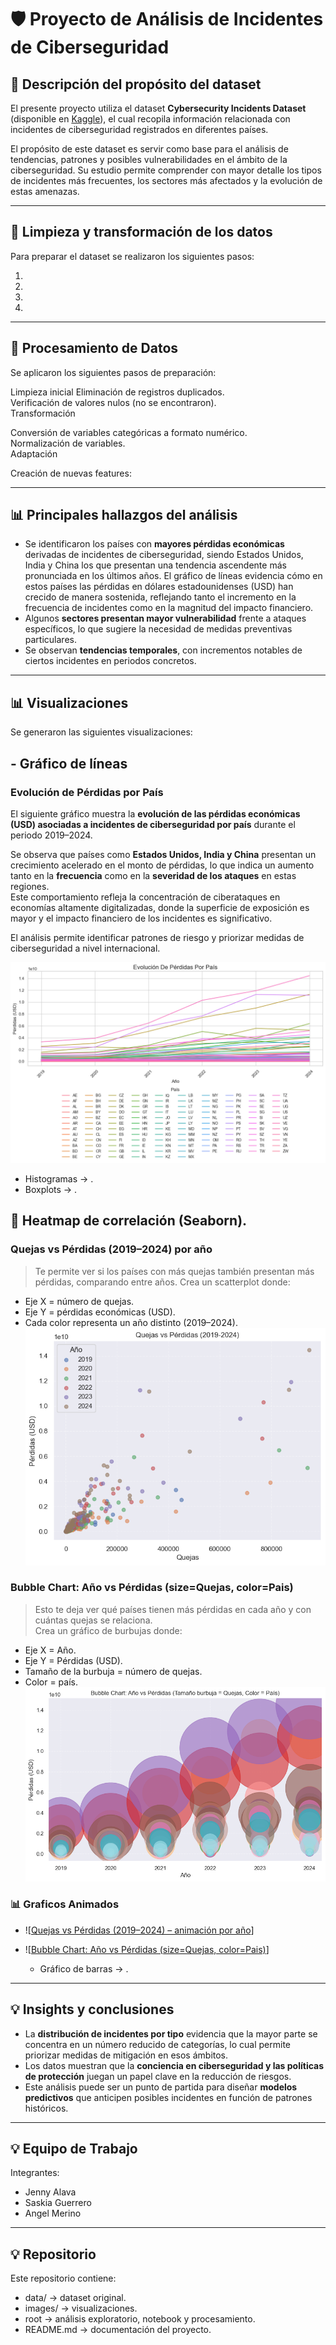 # 🛡️ Proyecto de Análisis de Incidentes de Ciberseguridad  

## 📌 Descripción del propósito del dataset  
El presente proyecto utiliza el dataset **Cybersecurity Incidents Dataset** (disponible en [Kaggle](https://www.kaggle.com/datasets/huzpsb/cybersecurity-incidents-dataset)), el cual recopila información relacionada con incidentes de ciberseguridad registrados en diferentes países.  

El propósito de este dataset es servir como base para el análisis de tendencias, patrones y posibles vulnerabilidades en el ámbito de la ciberseguridad. Su estudio permite comprender con mayor detalle los tipos de incidentes más frecuentes, los sectores más afectados y la evolución de estas amenazas.  

---

## 🔧 Limpieza y transformación de los datos  
Para preparar el dataset se realizaron los siguientes pasos:  

1.  
2.   
3.  
4.  

---

## 🔧 Procesamiento de Datos  
Se aplicaron los siguientes pasos de preparación:

Limpieza inicial
  Eliminación de registros duplicados.  
  Verificación de valores nulos (no se encontraron).  
  Transformación  

Conversión de variables categóricas a formato numérico.  
  Normalización de variables.  
  Adaptación

Creación de nuevas features:

---

## 📊 Principales hallazgos del análisis  
- Se identificaron los países con **mayores pérdidas económicas** derivadas de incidentes de ciberseguridad, siendo Estados Unidos, India y China los que presentan una tendencia ascendente más pronunciada en los últimos años. El gráfico de líneas  evidencia cómo en estos países las pérdidas en dólares estadounidenses (USD) han crecido de manera sostenida, reflejando tanto el incremento en la frecuencia de incidentes como en la magnitud del impacto financiero.  
- Algunos **sectores presentan mayor vulnerabilidad** frente a ataques específicos, lo que sugiere la necesidad de medidas preventivas particulares.  
- Se observan **tendencias temporales**, con incrementos notables de ciertos incidentes en periodos concretos.  

---

## 📊 Visualizaciones
Se generaron las siguientes visualizaciones:
##  - Gráfico de líneas  
### Evolución de Pérdidas por País
El siguiente gráfico muestra la **evolución de las pérdidas económicas (USD) asociadas a incidentes de ciberseguridad por país** durante el periodo 2019–2024.  

Se observa que países como **Estados Unidos, India y China** presentan un crecimiento acelerado en el monto de pérdidas, lo que indica un aumento tanto en la **frecuencia** como en la **severidad de los ataques** en estas regiones.  
Este comportamiento refleja la concentración de ciberataques en economías altamente digitalizadas, donde la superficie de exposición es mayor y el impacto financiero de los incidentes es significativo.  

El análisis permite identificar patrones de riesgo y priorizar medidas de ciberseguridad a nivel internacional.  

![Evolución de Pérdidas por País](images/grafico_lineas_pais.png)
  - Histogramas → .
  - Boxplots → .

## **📌 Heatmap de correlación (Seaborn)**.
### **Quejas vs Pérdidas (2019–2024) por año**
  >Te permite ver si los países con más quejas también presentan más pérdidas, comparando entre años.
  Crea un scatterplot donde:    
   - Eje X = número de quejas.  
   - Eje Y = pérdidas económicas (USD).  
   - Cada color representa un año distinto (2019–2024).  
   ![Quejas vs Pérdidas (2019–2024)](images/scatter_complaints_losses.png)

### **Bubble Chart: Año vs Pérdidas (size=Quejas, color=Pais)**
  >Esto te deja ver qué países tienen más pérdidas en cada año y con cuántas quejas se relaciona.  
   Crea un gráfico de burbujas donde:  
   - Eje X = Año.  
   - Eje Y = Pérdidas (USD).  
   - Tamaño de la burbuja = número de quejas.  
   - Color = país.  
   ![Bubble Chart: Año vs Pérdidas (size=Quejas, color=Pais)](images/bubble_year_losses.png)

### 📊 Graficos Animados
* ![<a href="https://rawcdn.githack.com/anmerinoto/Tramiento_Datos_Incidentes_Ciberseguridad/0771bb7f2ddde5caf8a872883d0ed0980382e355/interactive_scatter_complaints_losses.html" target="_blank" rel="noopener noreferrer">Quejas vs Pérdidas (2019–2024) – animación por año</a>]
* ![<a href="https://rawcdn.githack.com/anmerinoto/Tramiento_Datos_Incidentes_Ciberseguridad/33ed7b3e206422753d61405d1e1a9235fa5d5980/interactive_bubble_year_losses.html" target="_blank" rel="noopener noreferrer">Bubble Chart: Año vs Pérdidas (size=Quejas, color=Pais)</a>]

  - Gráfico de barras → .

---

## 💡 Insights y conclusiones  
- La **distribución de incidentes por tipo** evidencia que la mayor parte se concentra en un número reducido de categorías, lo cual permite priorizar medidas de mitigación en esos ámbitos.  
- Los datos muestran que la **conciencia en ciberseguridad y las políticas de protección** juegan un papel clave en la reducción de riesgos.  
- Este análisis puede ser un punto de partida para diseñar **modelos predictivos** que anticipen posibles incidentes en función de patrones históricos.  

---

## 💡 Equipo de Trabajo
Integrantes:
* Jenny Alava
* Saskia Guerrero
* Angel Merino

---

## 💡 Repositorio
Este repositorio contiene:
- data/ → dataset original.
- images/ → visualizaciones.
- root → análisis exploratorio, notebook y procesamiento.
- README.md → documentación del proyecto.
